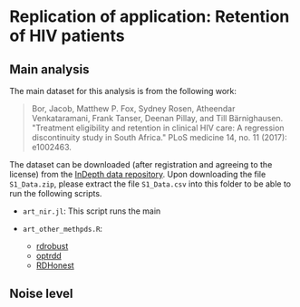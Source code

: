 # Replication of application: Retention of HIV patients

## Main analysis

The main dataset for this analysis is from the following work:

  >Bor, Jacob, Matthew P. Fox, Sydney Rosen, Atheendar Venkataramani, Frank Tanser, Deenan Pillay, and Till Bärnighausen. "Treatment eligibility and retention in clinical HIV care: A regression discontinuity study in South Africa." PLoS medicine 14, no. 11 (2017): e1002463.

The dataset can be downloaded (after registration and agreeing to the license) from the [InDepth data repository](https://www.indepth-ishare.org/index.php/catalog/140/study-description). Upon downloading the file `S1_Data.zip`, please extract the file `S1_Data.csv` into this folder to be able to run the following scripts.

* `art_nir.jl`: This script runs the main 

* `art_other_methpds.R`:
  * [rdrobust](https://rdpackages.github.io/rdrobust/)
  * [optrdd](https://github.com/swager/optrdd)
  * [RDHonest](https://github.com/kolesarm/RDHonest)



## Noise level